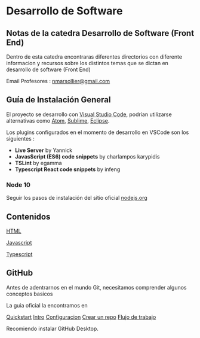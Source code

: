 # Desarrollo de Software

## Notas de la catedra Desarrollo de Software (Front End)

Dentro de esta catedra encontraras diferentes directorios con diferente informacion y recursos sobre los distintos temas que se dictan en desarrollo de software (Front End)

Email Profesores : nmarsollier@gmail.com


## Guía de Instalación General

El proyecto se desarrollo con [Visual Studio Code](https://code.visualstudio.com/download), podrían utilizarse alternativas como [Atom](https://atom.io/), [Sublime](https://www.sublimetext.com/download), [Eclipse](http://www.eclipse.org/downloads/).

Los plugins configurados en el momento de desarrollo en VSCode son los siguientes :

- __Live Server__ by Yannick
- __JavasScript (ES6) code snippets__ by charlampos karypidis
- __TSLint__ by egamma
- __Typescript React code snippets__ by infeng


### Node 10

Seguir los pasos de instalación del sitio oficial [nodejs.org](https://nodejs.org/en/)

## Contenidos

[HTML](https://github.com/nmarsollier/desarrollo_software/tree/main/html)

[Javascript](https://github.com/nmarsollier/desarrollo_software/tree/main/javascript)

[Typescript](https://github.com/nmarsollier/desarrollo_software/tree/main/type_script)

## GitHub

Antes de adentrarnos en el mundo Git, necesitamos comprender algunos conceptos basicos

La guia oficial la encontramos en 

[Quickstart](https://docs.github.com/es/get-started/quickstart)
    [Intro](https://docs.github.com/es/get-started/quickstart/hello-world)
    [Configuracion](https://docs.github.com/es/get-started/quickstart/set-up-git)
    [Crear un repo](https://docs.github.com/es/get-started/quickstart/create-a-repo)
    [Flujo de trabajo](https://docs.github.com/es/get-started/quickstart/github-flow)

Recomiendo instalar GitHub Desktop.
